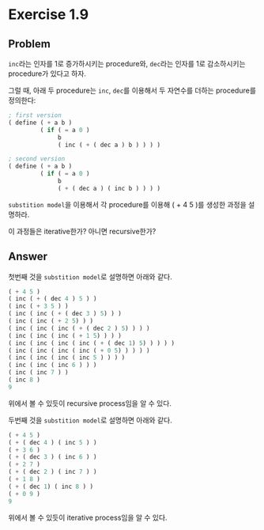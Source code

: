 # Exercise 1.9

## Problem
`inc`라는 인자를 1로 증가하시키는 procedure와,
`dec`라는 인자를 1로 감소하시키는 procedure가 있다고 하자.

그럴 때, 아래 두 procedure는 `inc`, `dec`를 이용해서
두 자연수를 더하는 procedure를 정의한다:
```scheme
; first version
( define ( + a b )
         ( if ( = a 0 )
              b
              ( inc ( + ( dec a ) b ) ) ) )

; second version
( define ( + a b )
         ( if ( = a 0 )
              b
              ( + ( dec a ) ( inc b ) ) ) )
```

`substition model`을 이용해서 각 procedure를 이용해 ( + 4 5 )를
생성한 과정을 설명하라.

이 과정들은 iterative한가? 아니면 recursive한가?

## Answer
첫번째 것을 `substition model`로 설명하면 아래와 같다.
```scheme
( + 4 5 )
( inc ( + ( dec 4 ) 5 ) )
( inc ( + 3 5 ) )
( inc ( inc ( + ( dec 3 ) 5) ) )
( inc ( inc ( + 2 5) ) )
( inc ( inc ( inc ( + ( dec 2 ) 5) ) ) )
( inc ( inc ( inc ( + 1 5) ) ) )
( inc ( inc ( inc ( inc ( + ( dec 1) 5) ) ) ) )
( inc ( inc ( inc ( inc ( + 0 5) ) ) ) )
( inc ( inc ( inc ( inc 5 ) ) ) )
( inc ( inc ( inc 6 ) ) )
( inc ( inc 7 ) )
( inc 8 )
9
```
위에서 볼 수 있듯이 recursive process임을 알 수 있다.

두번째 것을 `substition model`로 설명하면 아래와 같다.
```scheme
( + 4 5 )
( + ( dec 4 ) ( inc 5 ) )
( + 3 6 )
( + ( dec 3 ) ( inc 6 ) )
( + 2 7 )
( + ( dec 2 ) ( inc 7 ) )
( + 1 8 )
( + ( dec 1) ( inc 8 ) )
( + 0 9 )
9
```
위에서 볼 수 있듯이 iterative process임을 알 수 있다.

